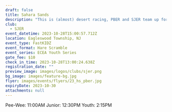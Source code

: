 ```yaml
---
draft: false
title: Sahara Sands
description: "This is (almost) desert racing, PBER and SJER team up for great trails "
club:
  - SJER
event_datetime: 2023-10-28T15:00:57.712Z
location: Eagleswood Township, NJ
event_type: FastKIDZ
event_format: Hare Scramble
event_series: ECEA Youth Series
gate_fee: $10
check_in_time: 2023-10-28T13:00:24.638Z
registration_date: ""
preview_image: images/logos/clubs/sjer.png
bg_image: images/feature-bg.jpg
flyer: images/events/flyers/23_hs_pber.jpg
expiryDate: 2023-10-30
attachments: null
---
```


Pee-Wee: 11:00AM
Junior: 12:30PM
Youth: 2:15PM